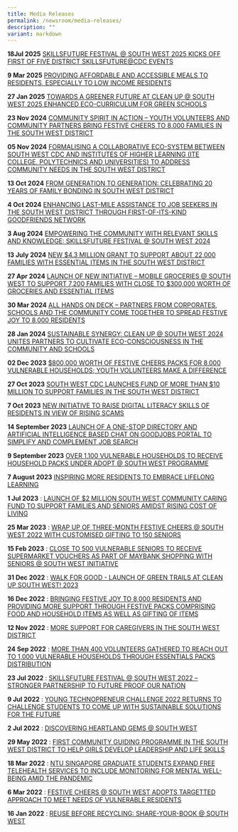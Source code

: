 ```yaml
---
title: Media Releases
permalink: /newsroom/media-releases/
description: ""
variant: markdown
---
```

**18Jul 2025** [SKILLSFUTURE FESTIVAL @ SOUTH WEST 2025 KICKS OFF FIRST OF FIVE DISTRICT SKILLSFUTURE@CDC EVENTS](/files/Media%20Release/MR%202025/2025_07_18___Post_Media_Release___SkillsFuture_Festival___South_West_2025_w_photos.pdf)


**9 Mar 2025** [PROVIDING AFFORDABLE AND ACCESSIBLE MEALS TO RESIDENTS, ESPECIALLY TO LOW INCOME RESIDENTS](/files/Media%20Release/MR%202025/2025_03_09___Post_Media_Release___Value_Meals___South_West.pdf)

**27 Jan 2025** [TOWARDS A GREENER FUTURE AT CLEAN UP @ SOUTH WEST 2025 ENHANCED ECO-CURRICULUM FOR GREEN SCHOOLS](/files/Media%20Release/MR%202025/2025_01_25___Post_Media_Release___Clean_Up_at_South_West_2025.pdf)


**23 Nov 2024** [COMMUNITY SPIRIT IN ACTION – YOUTH VOLUNTEERS AND COMMUNITY PARTNERS BRING FESTIVE CHEERS TO 8,000 FAMILIES IN THE SOUTH WEST DISTRICT](/files/Media%20Release/MR%202024/20241124___Post_Media_Release___Launch_of_Festive_Cheers___South_West_2024.pdf)

**05 Nov 2024** [FORMALISING A COLLABORATIVE ECO-SYSTEM BETWEEN SOUTH WEST CDC AND INSTITUTES OF HIGHER LEARNING (ITE COLLEGE, POLYTECHNICS AND UNIVERSITIES) TO ADDRESS COMMUNITY NEEDS IN THE SOUTH WEST DISTRICT](/files/Media%20Release/MR%202024/20241105___Post_Media_Release___South_West_Community_Inno_Lab.pdf)

**13 Oct 2024** [FROM GENERATION TO GENERATION: CELEBRATING 20 YEARS OF FAMILY BONDING IN SOUTH WEST DISTRICT](/files/Media%20Release/MR%202024/Post_Media_Release___Family_Bliss___South_West_Carnival.pdf)


**4 Oct 2024** [ENHANCING LAST-MILE ASSISTANCE TO JOB SEEKERS IN THE SOUTH WEST DISTRICT THROUGH FIRST-OF-ITS-KIND GOODFRIENDS NETWORK](/files/Media%20Release/MR%202024/20241004___Post_Media_Release___South_West_Community_Job_Fair_at_Boon_Lay.pdf)

**3 Aug 2024** [EMPOWERING THE COMMUNITY WITH RELEVANT SKILLS AND KNOWLEDGE: SKILLSFUTURE FESTIVAL @ SOUTH WEST 2024](/files/Media%20Release/MR%202024/2024_08_03___POST_MEDIA_RELEASE___SKILLSFUTURE_FESTIVAL_AT_SOUTH_WEST_2024.pdf)


**13 July 2024** [NEW $4.3 MILLION GRANT TO SUPPORT ABOUT 22,000 FAMILIES WITH ESSENTIAL ITEMS IN THE SOUTH WEST DISTRICT ](/files/Media%20Release/MR%202024/13_07_2024___POST_MEDIA_RELEASE___NEW__4_3_MILLION_GRANT_TO_SUPPORT_ABOUT_22_000_FAMILIES_WITH_ESSENTIAL_ITEMS_IN_THE_SOUTH_WEST_DISTRICT.pdf)

**27 Apr 2024** [LAUNCH OF NEW INITIATIVE – MOBILE GROCERIES @ SOUTH WEST TO SUPPORT 7,200 FAMILIES WITH CLOSE TO $300,000 WORTH OF GROCERIES AND ESSENTIAL ITEMS](/files/Media%20Release/MR%202024/2024_04_27___Post_Media_Release___Mobile_Groceries___South_West.pdf)

**30 Mar 2024** [ALL HANDS ON DECK – PARTNERS FROM CORPORATES, SCHOOLS AND THE COMMUNITY COME TOGETHER TO SPREAD FESTIVE JOY TO 8,000 RESIDENTS](/files/Media%20Release/MR%202024/2024_03_30___Post_Media_Release___Festive_Cheers___SW_with_Lonza_Singapore.pdf)

**28 Jan 2024** [SUSTAINABLE SYNERGY: CLEAN UP @ SOUTH WEST 2024 UNITES PARTNERS TO CULTIVATE ECO-CONSCIOUSNESS IN THE COMMUNITY AND SCHOOLS](/files/Media%20Release/MR%202024/2024_01_28___Post_Media_Release___Clean_Up___South_West_2024_28Jan.pdf)

**02 Dec 2023** [$800,000 WORTH OF FESTIVE CHEERS PACKS FOR 8,000 VULNERABLE HOUSEHOLDS; YOUTH VOLUNTEERS MAKE A DIFFERENCE ](/files/Media%20Release/MR%202023/2023_12_02___Post_Media_Release___Launch_of_Festive_Cheers___South_West_2023.pdf)

**27 Oct 2023** [SOUTH WEST CDC LAUNCHES FUND OF MORE THAN $10 MILLION TO SUPPORT FAMILIES IN THE SOUTH WEST DISTRICT](/files/Media%20Release/MR%202023/2023%2010%2027%20-%20media%20release%20-%20south%20west%20cdc%20appreciation%20and%20appointment%20ceremony%202023.pdf)


**7 Oct 2023** [NEW INITIATIVE TO RAISE DIGITAL LITERACY SKILLS OF RESIDENTS IN VIEW OF RISING SCAMS ](/files/Media%20Release/MR%202023/2023%2010%2007%20-%20mr%20-%20new%20initiative%20to%20raise%20digital%20literacy%20skills%20of%20residents.pdf)


**14 September 2023** [LAUNCH OF A ONE-STOP DIRECTORY AND ARTIFICIAL INTELLIGENCE BASED CHAT ON GOODJOBS PORTAL TO SIMPLIFY AND COMPLEMENT JOB SEARCH](/files/Media%20Release/MR%202023/2023%2009%2014%20-%20media%20release%20-%20south%20west%20community%20job%20fair%20and%20symposium%20at%20bukit%20gombak.pdf)

**9 September 2023** [OVER 1,100 VULNERABLE HOUSEHOLDS TO RECEIVE HOUSEHOLD PACKS UNDER ADOPT @ SOUTH WEST PROGRAMME](/files/Media%20Release/MR%202023/2023%2009%2009%20-%20media%20release-hse%20pack%20distri%20w%20exxonmobil%20-adopt%20@%20boon%20lay.pdf)

**7 August 2023** [INSPIRING MORE RESIDENTS TO EMBRACE LIFELONG LEARNING](/files/Media%20Release/MR%202023/2023%2008%2007%20-%20media%20release%20-%20skillsfuture%20festival%20@%20south%20west%202023%20(final).pdf)

**1 Jul 2023** : [LAUNCH OF $2 MILLION SOUTH WEST COMMUNITY CARING FUND TO SUPPORT FAMILIES AND SENIORS AMIDST RISING COST OF LIVING ](/files/Media%20Release/MR%202023/media%20release%20-%20south%20west%20district%20meeting%20and%20partners%20appreciation%202023.pdf)

**25 Mar 2023** : [WRAP UP OF THREE-MONTH FESTIVE CHEERS @ SOUTH WEST 2022 WITH CUSTOMISED GIFTING TO 150 SENIORS](/files/Media%20Release/MR%202023/2023%2003%2025%20-%20Media%20Release%20-%20Grant-A-Wish%20with%20Elmich%20&%20Nature%20Landscapes%20@%20SW.pdf)

**15 Feb 2023** : [CLOSE TO 500 VULNERABLE SENIORS TO RECEIVE SUPERMARKET VOUCHERS AS PART OF MAYBANK SHOPPING WITH SENIORS @ SOUTH WEST INITIATIVE](/files/Media%20Release/MR%202023/2023%2002%2015%20-%20Media%20Release%20-%20Launch%20of%20Maybank%20Shopping%20with%20Seniors%20@%20South%20West.pdf)

**31 Dec 2022** : [WALK FOR GOOD - LAUNCH OF GREEN TRAILS AT CLEAN UP SOUTH WEST! 2023](/files/Media%20Release/MR%20%20%202022/2022%2012%2031%20-%20Media%20Release%20-%20Launch%20of%20Green%20Trails%20At%20Clean%20Up%20South%20West!%202023.pdf)

**16 Dec 2022** : [BRINGING FESTIVE JOY TO 8,000 RESIDENTS AND PROVIDING MORE SUPPORT THROUGH FESTIVE PACKS COMPRISING FOOD AND HOUSEHOLD ITEMS AS WELL AS GIFTING OF ITEMS](/files/Media%20Release/MR%20%20%202022/2022%2012%2016%20-%20Media%20Release%20-%20Launch%20of%20Festive%20Cheers%20@%20South%20West%202022.pdf)

**12 Nov 2022** : [MORE SUPPORT FOR CAREGIVERS  IN THE SOUTH WEST DISTRICT](/files/Media%20Release/MR%20%20%202022/2022%2011%2012%20-%20Media%20Release%20-%20South%20West%20District%20Meeting%202022%20(final).pdf)

**24 Sep 2022** : [MORE THAN 400 VOLUNTEERS GATHERED TO REACH OUT TO 1,000 VULNERABLE  HOUSEHOLDS THROUGH ESSENTIALS PACKS DISTRIBUTION](/files/Media%20Release/MR%20%20%202022/2022%2009%2024%20-%20Media%20Release%20-%20ExxonMobil%20Household%20Packs%20Distribution%2020220924.pdf)

**23 Jul 2022** : [SKILLSFUTURE FESTIVAL @ SOUTH WEST 2022 – STRONGER PARTNERSHIP TO FUTURE PROOF OUR NATION](/files/Media%20Release/MR%20%20%202022/2022%2007%2023%20-%20Media%20Release%20-%20SkillsFuture%20Festival%20at%20South%20West%202022.pdf)

**9 Jul 2022** : [YOUNG TECHNOPRENEUR CHALLENGE 2022 RETURNS TO CHALLENGE STUDENTS TO COME UP WITH SUSTAINABLE SOLUTIONS FOR THE FUTURE](/files/Media%20Release/MR%20%20%202022/2022%2007%2009%20-%20Media%20Release%20-%20Young%20Technopreneur%20Challenge%202022.pdf)

**2 Jul 2022** : [DISCOVERING HEARTLAND GEMS @ SOUTH WEST](/files/Media%20Release/MR%20%20%202022/2022%2007%2002%20-%20Media%20Release%20-%20Launch%20of%20Heartland%20Gems%20at%20South%20West.pdf)

**29 May 2022** : [FIRST COMMUNITY GUIDING PROGRAMME IN THE SOUTH WEST DISTRICT TO HELP GIRLS DEVELOP LEADERSHIP AND LIFE SKILLS](/files/Media%20Release/MR%20%20%202022/2022%2005%2029%20-%20MR%20-%20Launch%20of%20Community%20Guiding%20Prog%20&%20Graduation%20Ceremony%20Pilot%20Run.pdf)

**18 Mar 2022** :  [NTU SINGAPORE GRADUATE STUDENTS EXPAND FREE TELEHEALTH SERVICES TO INCLUDE MONITORING FOR MENTAL WELL-BEING AMID THE PANDEMIC](/files/Media%20Release/MR%20%20%202022/2022%2003%2018%20-%20MR%20-%20NTU%20student%20expand%20free%20telehealth%20services.pdf)

**6 Mar 2022** : [FESTIVE CHEERS @ SOUTH WEST ADOPTS TARGETTED APPROACH TO MEET NEEDS OF VULNERABLE RESIDENTS](/files/Media%20Release/MR%20%20%202022/2022%2003%2006%20-%20Media%20Release%20_Grant-A-Wish%20with%20LIAS%20@%20South%20West.pdf)

**16 Jan 2022** : [REUSE BEFORE RECYCLING: SHARE-YOUR-BOOK @ SOUTH WEST](/files/Media%20Release/MR%20%20%202022/2022%2001%2016%20-%20Post%20Media%20Release%20-%20Clean%20Up%20South%20West%202022.pdf)